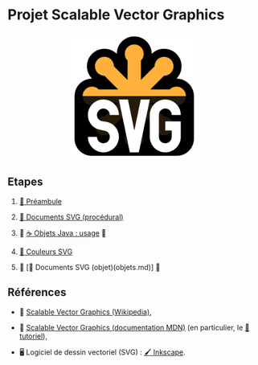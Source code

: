 Projet Scalable Vector Graphics
================================================================================

<p align="center">
<img src="images/svg-logo.svg" width="50%" />
</p>

## Etapes

 1. [🍼 Préambule](préambule.md)

 2. [🚀 Documents SVG (procédural)](impératif.md)

 3. 🚧 [☕ Objets Java : usage](objet-usage.md) 🚧

 4. [🎨 Couleurs SVG](couleurs.md)

 5. 🚧 [🚀 Documents SVG (objet)(objets.md)] 🚧

## Références

  - 📖 [Scalable Vector Graphics (Wikipedia)](https://fr.wikipedia.org/wiki/Scalable_Vector_Graphics),

  - 📖 [Scalable Vector Graphics (documentation MDN)](https://developer.mozilla.org/fr/docs/Web/SVG)
    (en particulier, le [🍼 tutoriel](https://developer.mozilla.org/fr/docs/Web/SVG/Tutoriel)),
  
  - 🖥 Logiciel de dessin vectoriel (SVG) : [🖌 Inkscape](https://inkscape.org/fr).
